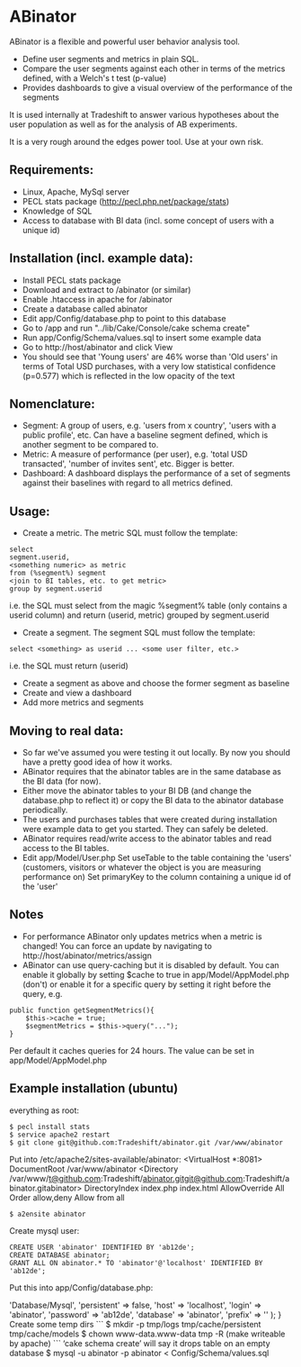 ABinator
=======

ABinator is a flexible and powerful user behavior analysis tool.

* Define user segments and metrics in plain SQL.
* Compare the user segments against each other in terms of the metrics defined, with a Welch's t test (p-value)
* Provides dashboards to give a visual overview of the performance of the segments

It is used internally at Tradeshift to answer various hypotheses about the user population as well as for the analysis of AB experiments.

It is a very rough around the edges power tool. Use at your own risk.

## Requirements:

* Linux, Apache, MySql server
* PECL stats package (http://pecl.php.net/package/stats)
* Knowledge of SQL
* Access to database with BI data (incl. some concept of users with a unique id)

## Installation (incl. example data):

* Install PECL stats package
* Download and extract to <webroot>/abinator (or similar)
* Enable .htaccess in apache for <webroot>/abinator
* Create a database called abinator
* Edit app/Config/database.php to point to this database
* Go to <webroot>/app and run  "../lib/Cake/Console/cake schema create"
* Run app/Config/Schema/values.sql to insert some example data
* Go to http://host/abinator and click View
* You should see that 'Young users' are 46% worse than 'Old users' in terms of Total USD purchases, with a very low statistical confidence (p=0.577) which is reflected in the low opacity of the text

## Nomenclature:

* Segment: A group of users, e.g. 'users from x country', 'users with a public profile', etc. Can have a baseline segment defined, which is another segment to be compared to.
* Metric: A measure of performance (per user), e.g. 'total USD transacted', 'number of invites sent', etc. Bigger is better.
* Dashboard: A dashboard displays the performance of a set of segments against their baselines with regard to all metrics defined.

## Usage:

* Create a metric. The metric SQL must follow the template:

```
select
segment.userid,
<something numeric> as metric
from (%segment%) segment
<join to BI tables, etc. to get metric>
group by segment.userid
```

i.e. the SQL must select from the magic %segment% table (only contains a userid column) and return (userid, metric) grouped by segment.userid

* Create a segment. The segment SQL must follow the template:

```
select <something> as userid ... <some user filter, etc.>
```

i.e. the SQL must return (userid)

* Create a segment as above and choose the former segment as baseline
* Create and view a dashboard
* Add more metrics and segments

## Moving to real data:

* So far we've assumed you were testing it out locally. By now you should have a pretty good idea of how it works.
* ABinator requires that the abinator tables are in the same database as the BI data (for now).
* Either move the abinator tables to your BI DB (and change the database.php to reflect it) or copy the BI data to the abinator database periodically.
* The users and purchases tables that were created during installation were example data to get you started. They can safely be deleted.
* ABinator requires read/write access to the abinator tables and read access to the BI tables.
* Edit app/Model/User.php
Set useTable to the table containing the 'users' (customers, visitors or whatever the object is you are measuring performance on)
Set primaryKey to the column containing a unique id of the 'user'

## Notes

* For performance ABinator only updates metrics when a metric is changed! You can force an update by navigating to http://host/abinator/metrics/assign
* ABinator can use query-caching but it is disabled by default. You can enable it globally by setting $cache to true in app/Model/AppModel.php (don't) or enable it for a specific query by setting it right before the query, e.g.

```
public function getSegmentMetrics(){
    $this->cache = true;
    $segmentMetrics = $this->query("...");
}
```

Per default it caches queries for 24 hours. The value can be set in app/Model/AppModel.php

## Example installation (ubuntu)

everything as root:
```
$ pecl install stats
$ service apache2 restart
$ git clone git@github.com:Tradeshift/abinator.git /var/www/abinator
```

Put into /etc/apache2/sites-available/abinator:
<VirtualHost *:8081>
 DocumentRoot /var/www/abinator
 <Directory /var/www/t@github.com:Tradeshift/abinator.gitgit@github.com:Tradeshift/abinator.gitabinator>
  DirectoryIndex index.php index.html
  AllowOverride All
  Order allow,deny
  Allow from all
 </Directory>
</VirtualHost>

```
$ a2ensite abinator
```

Create mysql user:

```
CREATE USER 'abinator' IDENTIFIED BY 'ab12de';
CREATE DATABASE abinator;
GRANT ALL ON abinator.* TO 'abinator'@'localhost' IDENTIFIED BY 'ab12de';
```

Put this into app/Config/database.php:
<?php
class DATABASE_CONFIG {
    public $default = array(
        'datasource'  => 'Database/Mysql',
        'persistent'  => false,
        'host'        => 'localhost',
        'login'       => 'abinator',
        'password'    => 'ab12de',
        'database'    => 'abinator',
        'prefix'      => ''
    );
}
Create some temp dirs

```
$ mkdir -p tmp/logs tmp/cache/persistent tmp/cache/models
$ chown www-data.www-data tmp -R (make writeable by apache)
```

‘cake schema create’ will say it drops table on an empty database

$ mysql -u abinator -p abinator < Config/Schema/values.sql
